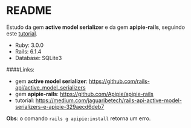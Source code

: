 # README

Estudo da gem **active model serializer** e da gem **apipie-rails**, seguindo este [tutorial](https://medium.com/jaguaribetech/rails-api-active-model-serializers-e-apipie-329aecd6deb7).

* Ruby: 3.0.0
* Rails: 6.1.4
* Database: SQLite3

####Links:
* gem **active model serializer**: https://github.com/rails-api/active_model_serializers
* gem **apipie-rails**: https://github.com/Apipie/apipie-rails
* tutorial: https://medium.com/jaguaribetech/rails-api-active-model-serializers-e-apipie-329aecd6deb7

**Obs**: o comando `rails g apipie:install` retorna um erro. 